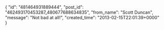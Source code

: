 {
   "id": "481464931889444",
   "post_id": "462493170453287_480677688634835",
   "from_name": "Scott Duncan",
   "message": "Not bad at all!",
   "created_time": "2013-02-15T22:01:39+0000"
 }

